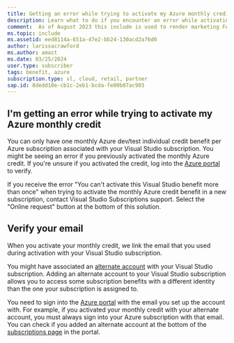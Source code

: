 ```yaml
---
title: Getting an error while trying to activate my Azure monthly credit
description: Learn what to do if you encounter an error while activating monthly Azure credits.
comment:  As of August 2023 this include is used to render marketing FAQ content for VS Subscriptions in the following portals - VSCom, Manage, and My portals. It was not used for learn.microsoft.com content at that time. SMEs are Evan Windom and Larissa Crawford of Red Door Collaborative and Sharvari Dighe.
ms.topic: include
ms.assetid: eed8114a-651a-47e2-bb24-130acd2a76d0
author: larissacrawford
ms.author: amast
ms.date: 03/25/2024
user.type: subscriber
tags: benefit, azure
subscription.type: vl, cloud, retail, partner
sap.id: 8dedd10e-cb1c-2eb1-bcda-fe00b07ac903
---
```


## I'm getting an error while trying to activate my Azure monthly credit

You can only have one monthly Azure dev/test individual credit benefit per Azure subscription associated with your Visual Studio subscription. You might be seeing an error if you previously activated the monthly Azure credit. If you're unsure if you activated the credit, log into the [Azure portal](https://portal.azure.com/) to verify.

If you receive the error "You can't activate this Visual Studio benefit more than once" when trying to activate the monthly Azure credit benefit in a new subscription, contact Visual Studio Subscriptions support. Select the "Online request" button at the bottom of this solution.

## Verify your email

When you activate your monthly credit, we link the email that you used during activation with your Visual Studio subscription. 

You might have associated an [alternate account](https://learn.microsoft.com/visualstudio/subscriptions/vs-alternate-identity) with your Visual Studio subscription. Adding an alternate account to your Visual Studio subscription allows you to access some subscription benefits with a different identity than the one your subscription is assigned to. 

You need to sign into the [Azure portal](https://portal.azure.com/) with the email you set up the account with. For example, if you activated your monthly credit with your alternate account, you must always sign into your Azure subscription with that email. You can check if you added an alternate account at the bottom of the [subscriptions page](https://my.visualstudio.com/subscriptions) in the portal.
